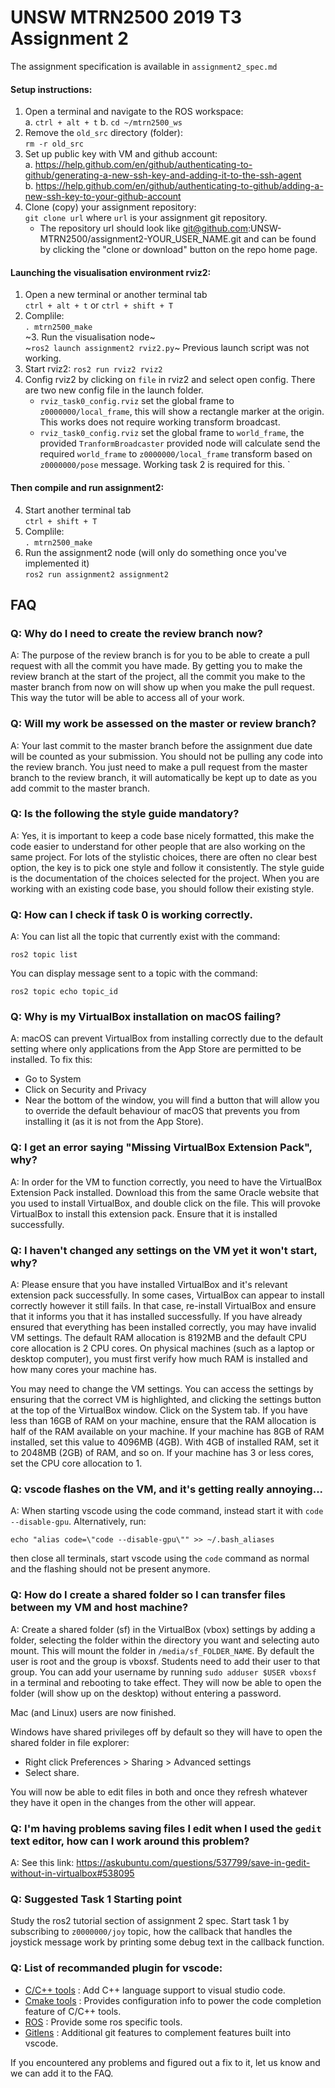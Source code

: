 # UNSW MTRN2500 2019 T3 Assignment 2

The assignment specification is available in `assignment2_spec.md`


#### Setup instructions:

1. Open a terminal and navigate to the ROS workspace:  
    a. `ctrl + alt + t`
    b. `cd ~/mtrn2500_ws`      
2. Remove the `old_src` directory (folder):  
     `rm -r old_src`  
3. Set up public key with VM and github account:  
    a. https://help.github.com/en/github/authenticating-to-github/generating-a-new-ssh-key-and-adding-it-to-the-ssh-agent  
    b. https://help.github.com/en/github/authenticating-to-github/adding-a-new-ssh-key-to-your-github-account  
4. Clone (copy) your assignment repository:  
    `git clone url` where `url` is your assignment git repository.  
    - The repository url should look like git@github.com:UNSW-MTRN2500/assignment2-YOUR_USER_NAME.git and can be found by clicking the "clone or download" button on the repo home page.

#### Launching the visualisation environment rviz2:  
1. Open a new terminal or another terminal tab  
    `ctrl + alt + t` or `ctrl + shift + T`  
2. Complile:  
    `. mtrn2500_make`  
~3. Run the visualisation node~  
~`ros2 launch assignment2 rviz2.py`~ 
 Previous launch script was not working. 
3. Start rviz2:
    `ros2 run rviz2 rviz2`
4. Config rviz2 by clicking on `file` in rviz2 and select open config. There are two new config file in the launch folder.
    * `rviz_task0_config.rviz` set the global frame to `z0000000/local_frame`, this will show a rectangle marker at the origin. This works does not require working transform broadcast.
    * `rviz_task0_config.rviz` set the global frame to `world_frame`, the provided `TranformBroadcaster` provided node will calculate send the required `world_frame` to `z0000000/local_frame` transform based on `z0000000/pose` message. Working task 2 is required for this.
`

#### Then compile and run assignment2:  
4. Start another terminal tab  
    `ctrl + shift + T`  
5. Complile:  
    `. mtrn2500_make`  
6. Run the assignment2 node (will only do something once you've implemented it)    
    `ros2 run assignment2 assignment2`

## FAQ

### Q: Why do I need to create the review branch now?
A: The purpose of the review branch is for you to be able to create a pull request with all the commit you have made. By getting you to make the review branch at the start of the project, all the commit you make to the master branch from now on will show up when you make the pull request. This way the tutor will be able to access all of your work.

### Q: Will my work be assessed on the master or review branch?
A: Your last commit to the master branch before the assignment due date will be counted as your submission. You should not be pulling any code into the review branch. You just need to make a pull request from the master branch to the review branch, it will automatically be kept up to date as you add commit to the master branch.

### Q: Is the following the style guide mandatory?
A: Yes, it is important to keep a code base nicely formatted, this make the code easier to understand for other people that are also working on the same project. For lots of the stylistic choices, there are often no clear best option, the key is to pick one style and follow it consistently. The style guide is the documentation of the choices selected for the project. When you are working with an existing code base, you should follow their existing style.

 ### Q: How can I check if task 0 is working correctly.
A: You can list all the topic that currently exist with the command:

`ros2 topic list`

You can display message sent to a topic with the command:

`ros2 topic echo topic_id`

### Q: Why is my VirtualBox installation on macOS failing?
A: macOS can prevent VirtualBox from installing correctly due to the default setting where only applications from the App Store are permitted to be installed. To fix this:

* Go to System
* Click on Security and Privacy
* Near the bottom of the window, you will find a button that will allow you to override the default behaviour of macOS that prevents you from installing it (as it is not from the App Store).

### Q: I get an error saying "Missing VirtualBox Extension Pack", why?
A: In order for the VM to function correctly, you need to have the VirtualBox Extension Pack installed. Download this from the same Oracle website that you used to install VirtualBox, and double click on the file. This will provoke VirtualBox to install this extension pack. Ensure that it is installed successfully.

 
### Q: I haven't changed any settings on the VM yet it won't start, why?
A: Please ensure that you have installed VirtualBox and it's relevant extension pack successfully. In some cases, VirtualBox can appear to install correctly however it still fails. In that case, re-install VirtualBox and ensure that it informs you that it has installed successfully. If you have already ensured that everything has been installed correctly, you may have invalid VM settings. The default RAM allocation is 8192MB and the default CPU core allocation is 2 CPU cores. On physical machines (such as a laptop or desktop computer), you must first verify how much RAM is installed and how many cores your machine has.

 
You may need to change the VM settings. You can access the settings by ensuring that the correct VM is highlighted, and clicking the settings button at the top of the VirtualBox window. Click on the System tab. If you have less than 16GB of RAM on your machine, ensure that the RAM allocation is half of the RAM available on your machine. If your machine has 8GB of RAM installed, set this value to 4096MB (4GB). With 4GB of installed RAM, set it to 2048MB (2GB) of RAM, and so on. If your machine has 3 or less cores, set the CPU core allocation to 1.

 ### Q: vscode flashes on the VM, and it's getting really annoying...
A: When starting vscode using the code command, instead start it with `code --disable-gpu`. Alternatively, run:

`echo "alias code=\"code --disable-gpu\"" >> ~/.bash_aliases`

then close all terminals, start vscode using the `code` command as normal and the flashing should not be present anymore.
 
### Q: How do I create a shared folder so I can transfer files between my VM and host machine?
A: Create a shared folder (sf) in the VirtualBox (vbox) settings by adding a folder, selecting the folder within the directory you want and selecting auto mount. This will mount the folder in `/media/sf_FOLDER_NAME`. By default the user is root and the group is vboxsf. Students need to add their user to that group. You can add your username by running `sudo adduser $USER vboxsf` in a terminal and rebooting to take effect. They will now be able to open the folder (will show up on the desktop) without entering a password.

Mac (and Linux) users are now finished.

Windows have shared privileges off by default so they will have to open the shared folder in file explorer:
	
* Right click Preferences > Sharing > Advanced settings
* Select share.

You will now be able to edit files in both and once they refresh whatever they have it open in the changes from the other will appear.

 

### Q: I'm having problems saving files I edit when I used the `gedit` text editor, how can I work around this problem?
A: See this link: https://askubuntu.com/questions/537799/save-in-gedit-without-in-virtualbox#538095

 
### Q: Suggested Task 1 Starting point
Study the ros2 tutorial section of assignment 2 spec. Start task 1 by subscribing to `z0000000/joy` topic, how the callback that handles the joystick message work by printing some debug text in the callback function.

### Q: List of recommanded plugin for vscode:

* [C/C++ tools](https://marketplace.visualstudio.com/items?itemName=ms-vscode.cpptools) : Add C++ language support to visual studio code.
* [Cmake tools](https://marketplace.visualstudio.com/items?itemName=vector-of-bool.cmake-tools) : Provides configuration info to power the code completion feature of C/C++ tools.
* [ROS](https://marketplace.visualstudio.com/items?itemName=ms-iot.vscode-ros) : Provide some ros specific tools.
* [Gitlens](https://marketplace.visualstudio.com/items?itemName=eamodio.gitlens) : Additional git features to complement features built into vscode.

If you encountered any problems and figured out a fix to it, let us know and we can add it to the FAQ.
